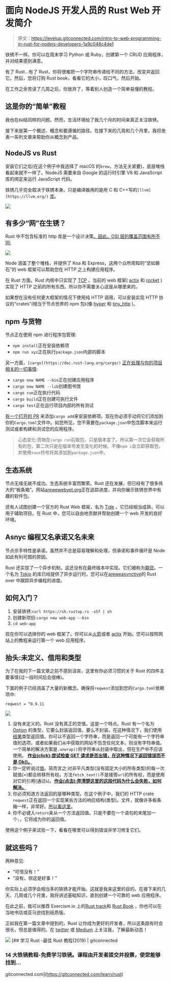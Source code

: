 # 面向 NodeJS 开发人员的 Rust Web 开发简介

> 原文：<https://levelup.gitconnected.com/intro-to-web-programming-in-rust-for-nodejs-developers-1a9c048c4de1>

铁锈不一样。你可以在周末学习 Python 或 Ruby，创建第一个 CRUD 应用程序，并对结果感到满意。

有了 Rust…有了 Rust，你将很难把一个字符串传递给不同的方法，改变并返回它。然后，您将订购 Rust book，看看它的大小，叹口气，然后开始。

在工作之余苦读了几周之后，你放弃了，等着别人创造一个简单易懂的教程。

## 这是你的“简单”教程

我也在纠结同样的问题。然而，生活环境给了我几个月的时间来真正关注铁锈。

接下来是第一个概述、概念和要遵循的路径。在接下来的几周和几个月里，我将发表一系列文章来帮助你从概念到产品。

## NodeJS vs Rust

安装它们之后(在这个例子中我选择了 macOS 的`brew`，方法无关紧要)，底层堆栈看起来就不一样了。NodeJS 需要来自 Google 的运行时引擎 V8 和 JavaScript 库的绑定来运行 JavaScript 代码。

铁锈几乎完全取决于铁锈本身。只是编译器用的是用 C 和 C++写的`[llvm](https://llvm.org/)` [库](https://llvm.org/)。

![](img/c22c0fb000b14dccb674c296ce355df3.png)

## 有多少“网”在生锈？

Rust 中不包含标准的 http 库是一个设计决策[。因此，OSI 层的覆盖范围有所不同:](https://users.rust-lang.org/t/announcing-the-http-crate/12123)

![](img/aa3f7b9c486bbdf7b6659e006c1c250c.png)

Node 涵盖了整个堆栈，并提供了 Koa 和 Express，这两个众所周知的“坚如磐石”的 web 框架可以帮助您在 HTTP 之上构建应用程序。

在 Rust 方面，Rust 内核中只实现了 [TCP](https://doc.rust-lang.org/std/net/struct.TcpStream.html) 。当前的 web 框架( [actix](https://actix.rs/actix/actix/) 和 [rocket](https://rocket.rs/) )实现了 HTTP 之前的所有东西。所以你不需要关心这是从哪里来的。

如果想在没有任何更大框架的情况下使用纯 HTTP 调用，可以安装实现 HTTP 协议的“crates”(相当于节点世界的 npm 包)(像 [hyper](https://github.com/hyperium/hyper) 和 [tiny_http](https://github.com/tiny-http/tiny-http) )。

## npm 与货物

节点正在使用 npm 进行程序包管理:

*   `npm install`正在安装依赖项
*   `npm run xyz`正在执行`package.json`内部的脚本

另一方面，`[cargo](https://doc.rust-lang.org/cargo/)` [正在处理与你的项目相关的一切事情](https://doc.rust-lang.org/cargo/):

*   `cargo new NAME --bin`正在创建应用程序
*   `cargo new NAME --lib`创建图书馆
*   `cargo run`正在执行代码
*   `cargo build`正在创建可执行文件
*   `cargo test`正在运行项目内部的所有测试

[有一个打开的 PR](https://github.com/rust-lang/cargo/issues/5586) 来添加`cargo add`来安装依赖项。现在你必须手动将它们添加到你的`Cargo.toml`文件中。如您所见，您不需要在`package.json`中包含脚本来运行测试或者构建和测试您的应用程序。

> 心态变化:货物在`cargo run`后取包，只是版本变了。所以第一次它会获取所有的包，第二次只是在版本号发生变化的时候。不像`npm i`会立即获取包，并使用`save`符号将其添加到`package.json`中。

## 生态系统

节点无缘无故不成功。生态系统丰富而繁荣。Rust 还在发展，但已经有了很多伟大的“板条箱”。网站[arewewebyet.org](http://www.arewewebyet.org/)正在追踪进度，并向你展示铁锈世界中有趣的软件包。

还有人试图创建一个官方的 Rust Web 框架，名为 [Tide](https://github.com/rustasync/tide) 。它已经相当成熟，可以用于辅助项目。在 Rust 中，您可以自由地贡献并帮助创建一个 web 开发的良好环境。

## Asnyc 编程又名承诺又名未来

节点杀手特性是承诺。虽然并不总是容易理解和处理，但承诺和事件循环是 Node 如此有利可图的原因。

Rust 还实现了一个异步机制，这还没有在最终版本中实现。它们被称为[期货](https://github.com/rust-lang-nursery/futures-rs)。一个名为 [Tokio](https://tokio.rs/) 的库已经提供了异步运行时。您可以在[areweasynctive](https://areweasyncyet.rs/)的 Rust over 中跟踪异步编程的进度。

## 如何入门？

1.  安装铁锈:`curl https://sh.rustup.rs -sSf | sh`
2.  创建新项目:`cargo new web-app --bin`
3.  `cd web-app`

现在你可以选择你的 web 框架了。你可以从[火箭](https://rocket.rs/)或者 [actix](https://actix.rs/) 开始。您可以按照网站上的教程来运行第一个 web 应用程序。

## 抬头:未定义、借用和类型

为了在我的下一篇文章之前不感到沮丧，这里有你必须习惯的关于 Rust 的四件主要事情(过一段时间后会很棒)。

下面的例子已经涵盖了大量的新概念。确保将`reqwest`添加到您的`Cargo.toml`依赖项中:

```
reqwest = “0.9.11
```

![](img/d52bc2f44c84c4707232b1bbd88885ce.png)

1.  没有未定义的。Rust 没有真正的空值。这是一个特点。Rust 有一个名为 [Option](https://doc.rust-lang.org/std/option/index.html) 的类型，它要么封装返回值，要么不封装。在这种情况下，我们使用[结果](https://doc.rust-lang.org/std/result/#result-and-option)类型返回值。你可以不返回一个字符串，而是返回一个可能有一个字符串值的选项，或者如果我们从中获取的网站不包含任何文本，则没有字符串值。一个简单的解决方案是`.unwrap()`将字符串从封装中取出，但在生产中不应该使用。 [**作业(click):尝试检查 GET 请求是否出错，在这种情况下返回错误而不是 Ok()。**](https://doc.rust-lang.org/std/result/#result-and-option)
2.  你一定听说过[借](https://doc.rust-lang.org/book/ch04-02-references-and-borrowing.html)。简而言之:对非平凡类型(没有固定大小的所有类型)的每一次赋值(=)都会转移所有权。方法`fetch_text()`不是接管`url`的所有权，而是使用对它的引用(通过`&`)。[**作业(点击):弄清楚这里的这段代码为什么会失败，如何解决。**](https://play.rust-lang.org/?version=stable&mode=debug&edition=2018&gist=d7527a2b8570393dd70c2083172d621a)
3.  你必须知道方法返回的是哪种类型。在这个例子中，我们的 HTTP crate `reqwest`正在返回一个实现某些方法的响应结构(类型)。文件，就像许多板条箱一样，非常好。[所以看这里](https://docs.rs/reqwest/0.9.11/reqwest/struct.Response.html#method.text)。
4.  你不必键入`return`来从一个方法返回值。只是不要在一个语句的末尾加一个`;`，它将成为你的返回值。

使用这个例子来试验一下，看看在哪里可以得到错误并学习修复它们。

## 就这些吗？

两种意见:

*   “可惜没有！”
*   “没有，但这是好事！”

你实际上必须学会相当多的铁锈才能开始。这就是我来这里的目的。在接下来的几天、几周或几个月里，我将讲述基础知识，直到创建一个可靠的 web 应用程序。

在此之前，我可以推荐 Exercism.io 上的[Rust track](https://exercism.io/my/tracks/rust)和 [Rust Book](https://doc.rust-lang.org/stable/book/) ，你也可以在当地书店或亚马逊找到纸质版。

正如我在第一篇文章中提到的，Rust 让你成为更好的开发者，所以这条路有时会很长，但总是值得的。在 [twitter](https://twitter.com/byteadventures) 或 [Medium](https://medium.com/@gruberbastian) 上关注我，了解最新动态！

[![](img/9914c5dd23ac08b70eea6f4f9ba6fed2.png)](https://levelup.gitconnected.com)[](https://gitconnected.com/learn/rust) [## 学习 Rust -最佳 Rust 教程(2019) | gitconnected

### 14 大铁锈教程-免费学习铁锈。课程由开发者提交并投票，使您能够找到…

gitconnected.com](https://gitconnected.com/learn/rust)